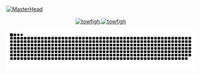 <!-- <img align="right" src="https://user-images.githubusercontent.com/53064235/134567339-5f6fd4a5-398a-437f-a2c0-939b89ec6527.gif" alt="Offline chrome dino game gif" width=100% height=200px/>
 -->

[![MasterHead](https://qph.cf2.quoracdn.net/main-qimg-fa7b4bdc3b2f73e749e5c2c646d4ae13)](https://github.com/Dulon18)

<div align="center">
<a href="https://github.com/towfigh">
    <img align="center" alt="towfigh" src="https://github-readme-stats.vercel.app/api/top-langs/?username=towfigh&theme=midnight-purple&layout=compact&bg_color=0D1117&hide_border=true&count_private=true?ver=1.3" />
</a>
<a href="https://github.com/towfigh">
    <img width=450 height=170 align="center" alt="towfigh" src="https://github-readme-stats.vercel.app/api?username=towfigh&theme=midnight-purple&show_icons=true&bg_color=0D1117&hide_border=true&count_private=true" />
</a>
</div>


![](https://github.com/Platane/snk/raw/output/github-contribution-grid-snake.svg)
